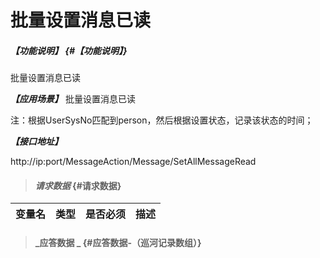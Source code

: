 # 批量设置消息已读

##### _【功能说明】_ {#【功能说明】}

批量设置消息已读

_**【应用场景】**_
批量设置消息已读

注：根据UserSysNo匹配到person，然后根据设置状态，记录该状态的时间；

_**【接口地址】**_

http://ip:port/MessageAction/Message/SetAllMessageRead

> #### _请求数据_ {#请求数据}

| 变量名 | 类型 | 是否必须 | 描述 |
| :--- | :--- | :--- | :--- |


> #### _应答数据 _ {#应答数据-（巡河记录数组）}



